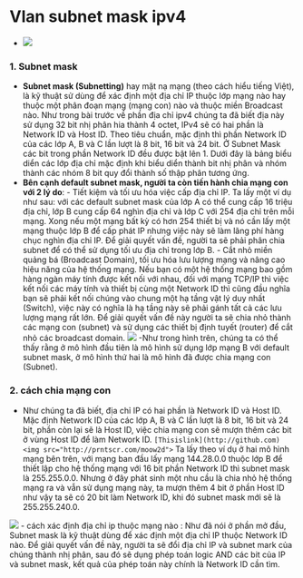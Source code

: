 ﻿# Vlan subnet mask ipv4
- <img src="http://prntscr.com/moorsd">


### 1. Subnet mask
- **Subnet mask (Subnetting)** hay mặt nạ mạng (theo cách hiểu tiếng Việt), là kỹ thuật sử dùng để xác định một địa chỉ IP thuộc lớp mạng nào hay thuộc một phân đoạn mạng (mạng con) nào và thuộc miền Broadcast nào. Như trong bài trước về phần địa chỉ ipv4 chúng ta đã biết địa này sử dụng 32 bit nhị phân hia thành 4 octet, IPv4 sẽ có hai phần là Network ID và Host ID. Theo tiêu chuẩn, mặc định thì phần Network ID của các lớp A, B và C lần lượt là 8 bit, 16 bit và 24 bit. Ở Subnet Mask các bit trong phần Network ID đều được bật lên 1. Dưới đây là bảng biểu diển các lớp địa chỉ mặc định khi biểu diển thành bit nhị phân và nhóm thành các nhóm 8 bit quy đổi thành số thập phân tương ứng.
- **Bên cạnh default subnet mask, người ta còn tiến hành chia mạng con với 2 lý do**:
		 -   Tiết kiệm và tối ưu hóa việc cấp địa chỉ IP. Ta lấy một ví dụ như sau: với các default subnet mask của lớp A có thể cung cấp 16 triệu địa chỉ, lớp B cung cấp 64 nghìn địa chỉ và lớp C với 254 địa chỉ trên mỗi mạng. Xong nếu một mạng bất kỳ có hơn 254 thiết bị và nó cần lấy một mạng thuộc lớp B để cấp phát IP nhưng việc này sẽ làm lãng phí hàng chục nghìn địa chỉ IP. Để giải quyết vấn đề, người ta sẽ phải phân chia subnet để có thể sử dụng tối ưu địa chỉ trong lớp B.
		 -   Cắt nhỏ miền quảng bá (Broadcast Domain), tối ưu hóa lưu lượng mạng và nâng cao hiệu năng của hệ thống mạng. Nếu bạn có một hệ thống mạng bao gồm hàng ngàn máy tính được kết nối với nhau, đối với mạng TCP/IP thì việc kết nối các máy tính và thiết bị cùng một Network ID thì cũng đầu nghĩa bạn sẽ phải kết nối chúng vào chung một hạ tầng vật lý duy nhất (Switch), việc này có nghĩa là hạ tầng này sẽ phải gánh tất cả các lưu lượng mạng rất lớn. Để giải quyết vấn đề này người ta sẽ chia nhỏ thành các mạng con (subnet) và sử dụng các thiết bị định tuyết (router) để cắt nhỏ các broadcast domain.
		  <img src="http://prntscr.com/moouis">
	-Như trong hình trên, chúng ta có thể thấy rằng ở mô hình đầu tiên là mô hình sử dụng lớp mạng B với default subnet mask, ở mô hình thứ hai là mô hình đã được chia mạng con (Subnet).
### 2. cách chia mạng con 
- Như chúng ta đã biết, địa chỉ IP có hai phần là Network ID và Host ID. Mặc định Network ID của các lớp A, B và C lần lượt là 8 bit, 16 bit và 24 bit, phần còn lại sẽ là Host ID, việc chia mạng con sẽ mượn thêm các bit ở vùng Host ID để làm Network ID.
`[Thisislink](http://github.com)`  `<img src="http://prntscr.com/moow2d">`
Ta lấy theo ví dụ ở hai mô hình mạng bên trên, với mạng ban đầu lấy mạng 144.28.0.0 thuộc lớp B để thiết lập cho hệ thống mạng với 16 bit phần Network ID thì subnet mask là 255.255.0.0. Nhưng ở đây phát sinh một nhu cầu là chia nhỏ hệ thống mạng ra và vẫn sử dụng mạng này, ta mượn thêm 4 bit ở phần Host ID như vậy ta sẽ có 20 bit làm Network ID, khi đó subnet mask mới sẽ là 255.255.240.0.
<img src="http://prntscr.com/moowot">
- cách xác định địa chỉ ip thuộc mạng nào  : Như đã nói ở phần mở đầu, Subnet mask là kỹ thuật dùng để xác định một địa chỉ IP thuộc Network ID nào. Để giải quyết vấn đề này, người ta sẽ đổi địa chỉ IP và subnet mark của chúng thành nhị phân, sau đó sẽ dụng phép toán logic AND các bit của IP và subnet mask, kết quả của phép toán này chính là Network ID cần tìm.
